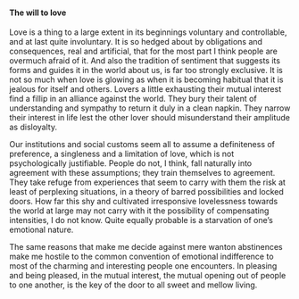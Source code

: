 #### The will to love

Love is a thing to a large extent in its beginnings voluntary and
controllable, and at last quite involuntary. It is so hedged about by
obligations and consequences, real and artificial, that for the most
part I think people are overmuch afraid of it. And also the tradition of
sentiment that suggests its forms and guides it in the world about us,
is far too strongly exclusive. It is not so much when love is glowing as
when it is becoming habitual that it is jealous for itself and others.
Lovers a little exhausting their mutual interest find a fillip in an
alliance against the world. They bury their talent of understanding and
sympathy to return it duly in a clean napkin. They narrow their interest
in life lest the other lover should misunderstand their amplitude as
disloyalty.

Our institutions and social customs seem all to assume a definiteness of
preference, a singleness and a limitation of love, which is not
psychologically justifiable. People do not, I think, fall naturally into
agreement with these assumptions; they train themselves to agreement.
They take refuge from experiences that seem to carry with them the risk
at least of perplexing situations, in a theory of barred possibilities
and locked doors. How far this shy and cultivated irresponsive
lovelessness towards the world at large may not carry with it the
possibility of compensating intensities, I do not know. Quite equally
probable is a starvation of one’s emotional nature.

The same reasons that make me decide against mere wanton abstinences
make me hostile to the common convention of emotional indifference to
most of the charming and interesting people one encounters. In pleasing
and being pleased, in the mutual interest, the mutual opening out of
people to one another, is the key of the door to all sweet and mellow
living.
